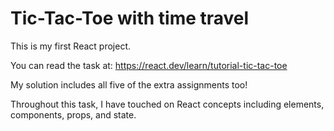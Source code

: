 # Tic-Tac-Toe with time travel

This is my first React project.

You can read the task at: https://react.dev/learn/tutorial-tic-tac-toe

My solution includes all five of the extra assignments too!

Throughout this task, I have touched on React concepts including elements, components, props, and state.

